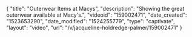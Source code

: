 {
    "title": "Outerwear Items at Macys",
    "description": "Showing the great outerwear available at Macy's.",
    "videoid": "159002471",
    "date_created": "1523653290",
    "date_modified": "1524255779",
    "type": "captivate",
    "layout": "video",
    "url": "\/v\/jacqueline-holdredge-palmer\/159002471"
}